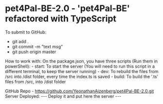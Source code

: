# pet4Pal-BE-2.0 - 'pet4Pal-BE' refactored with TypeScript

To submit to GitHub:
 - git add .
 - git commit -m "text msg"
 - git push origin master

How to work with:
    On the package.json, you have three scripts (Run them in powerShell):
    - start: To start the server (You will need to run this script in a different terminal, to keep the server running)
    - dev: To rebuild the files from /src into /dist folder, every time the index.ts is saved
    - build: To build the '.ts' files from /src, into /dist folder

 GitHub Repo - https://github.com/YeonathanAizenberg/pet4Pal-BE-2.0.git
 Server Deployed: --- Deploy it and put here the server ---